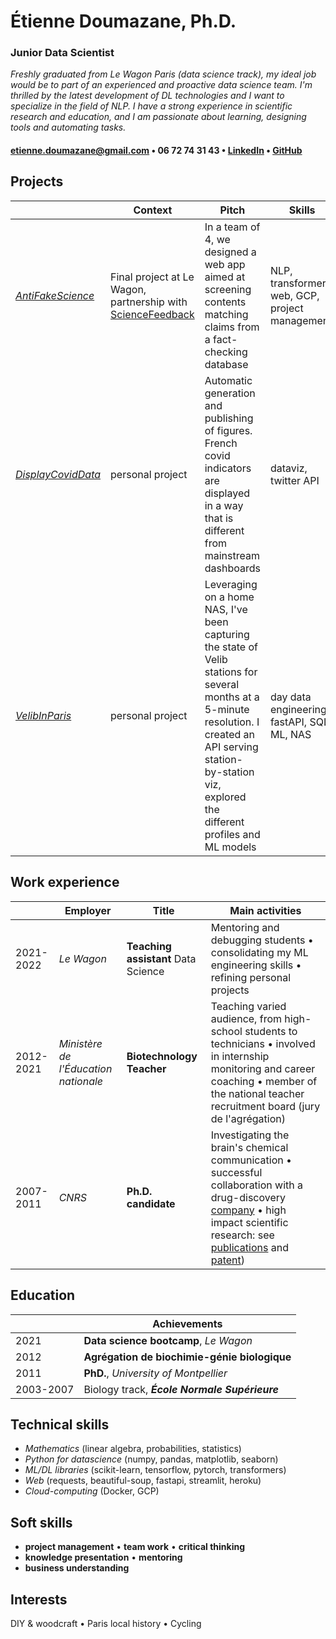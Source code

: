 # Étienne Doumazane, Ph.D.
### Junior Data Scientist
*Freshly graduated from Le Wagon Paris (data science track), my ideal job would be to part of an experienced and proactive data science team. I'm thrilled by the latest development of DL technologies and I want to specialize in the field of NLP. I have a strong experience in scientific research and education, and I am passionate about learning, designing tools and automating tasks.*

#### etienne.doumazane@gmail.com • 06 72 74 31 43 • [LinkedIn](www.linkedin.com/in/etienne-doumazane) • [GitHub](www.github.com/E-Dmz)

## Projects
||Context|Pitch|Skills
|-|-|-|-|
[*AntiFakeScience*](www.github.com/antifakescience)|Final project at Le Wagon, partnership with [ScienceFeedback](www.sciencefeedback.co)|In a team of 4, we designed a web app aimed at screening contents matching claims from a fact-checking database|NLP, transformers, web, GCP, project management  
[*DisplayCovidData*](www.github.com/E-Dmz/DisplayDataCovid)|personal project|Automatic generation and publishing of figures. French covid indicators are displayed in a way that is different from mainstream dashboards|dataviz, twitter API
[*VelibInParis*](www.missinglink.edz)|personal project|Leveraging on a home NAS, I've been capturing the state of Velib stations for several months at a 5-minute resolution. I created an API serving station-by-station viz, explored the different profiles and ML models|day data engineering, fastAPI, SQL, ML, NAS

## Work experience
||Employer|Title|Main activities
|-|-|-|-|
|2021-2022 |*Le Wagon* |**Teaching assistant**  Data Science |Mentoring and debugging students • consolidating my ML engineering skills • refining personal projects
|2012-2021 |*Ministère de l'Éducation nationale*|**Biotechnology Teacher** |Teaching varied audience, from high-school students to technicians • involved in internship monitoring and career coaching • member of the national teacher recruitment board (jury de l'agrégation)
|2007-2011 |*CNRS* |**Ph.D. candidate**|Investigating the brain's chemical communication • successful collaboration with a drug-discovery [company](https://fr.cisbio.eu/) • high impact scientific research: see [publications](https://scholar.google.com/citations?hl=en&user=_GG5vHQAAAAJ) and [patent](https://patents.google.com/patent/US8697380B2/en))

## Education
||Achievements|
|-|-|
|2021|**Data science bootcamp**, *Le Wagon* 
|2012|**Agrégation de biochimie-génie biologique**
|2011| **PhD.**, *University of Montpellier*
|2003-2007| Biology track, ***École Normale Supérieure***
<!--
|2001-2003|CPGE, *Lycée Henri IV*
-->

## Technical skills
- *Mathematics* (linear algebra, probabilities, statistics)
- *Python for datascience* (numpy, pandas, matplotlib, seaborn)
- *ML/DL libraries* (scikit-learn, tensorflow, pytorch, transformers)
- *Web* (requests, beautiful-soup, fastapi, streamlit, heroku)
- *Cloud-computing* (Docker, GCP)

## Soft skills
- **project management** • **team work** • **critical thinking**
- **knowledge presentation** • **mentoring**
- **business understanding**

## Interests
DIY & woodcraft • Paris local history • Cycling

